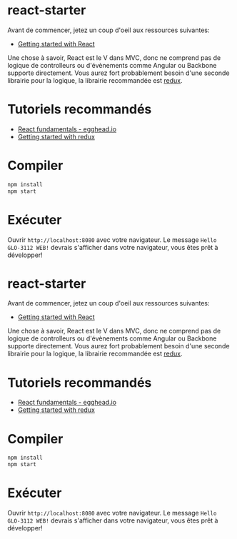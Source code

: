 # react-starter

Avant de commencer, jetez un coup d'oeil aux ressources suivantes:
* [Getting started with React](https://facebook.github.io/react/docs/getting-started.html)

Une chose à savoir, React est le V dans MVC, donc ne comprend pas de logique de controlleurs ou d'évènements comme Angular ou Backbone supporte directement. Vous aurez fort probablement besoin d'une seconde librairie pour la logique, la librairie recommandée est [redux](http://redux.js.org/).

# Tutoriels recommandés
* [React fundamentals - egghead.io](https://egghead.io/courses/react-fundamentals)
* [Getting started with redux](https://egghead.io/courses/getting-started-with-redux)

# Compiler

```sh
npm install
npm start
```

# Exécuter

Ouvrir `http://localhost:8080` avec votre navigateur.
Le message `Hello GLO-3112 WEB!` devrais s'afficher dans votre navigateur, vous êtes prêt à développer!

# react-starter

Avant de commencer, jetez un coup d'oeil aux ressources suivantes:
* [Getting started with React](https://facebook.github.io/react/docs/getting-started.html)

Une chose à savoir, React est le V dans MVC, donc ne comprend pas de logique de controlleurs ou d'évènements comme Angular ou Backbone supporte directement. Vous aurez fort probablement besoin d'une seconde librairie pour la logique, la librairie recommandée est [redux](http://redux.js.org/).

# Tutoriels recommandés
* [React fundamentals - egghead.io](https://egghead.io/courses/react-fundamentals)
* [Getting started with redux](https://egghead.io/courses/getting-started-with-redux)

# Compiler

```sh
npm install
npm start
```

# Exécuter

Ouvrir `http://localhost:8080` avec votre navigateur.
Le message `Hello GLO-3112 WEB!` devrais s'afficher dans votre navigateur, vous êtes prêt à développer!

